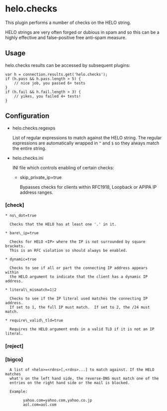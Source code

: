 # helo.checks

This plugin performs a number of checks on the HELO string.

HELO strings are very often forged or dubious in spam and so this can be a
highly effective and false-positive free anti-spam measure.


## Usage

helo.checks results can be accessed by subsequent plugins:

    var h = connection.results.get('helo.checks');
    if (h.pass && h.pass.length > 5) {
        // nice job, you passed 6+ tests
    }
    if (h.fail && h.fail.length > 3) {
        // yikes, you failed 4+ tests!
    }


## Configuration

* helo.checks.regexps

  List of regular expressions to match against the HELO string. The regular
  expressions are automatically wrapped in `^` and `$` so they always match
  the entire string.

* helo.checks.ini

  INI file which controls enabling of certain checks:

    * skip\_private\_ip=true

      Bypasses checks for clients within RFC1918, Loopback or APIPA IP address ranges.

### [check]

    * no\_dot=true
    
      Checks that the HELO has at least one '.' in it.
    
    * bare\_ip=true
    
      Checks for HELO <IP> where the IP is not surrounded by square brackets.
      This is an RFC violation so should always be enabled.
   
    * dynamic=true

      Checks to see if all or part the connecting IP address appears within 
      the HELO argument to indicate that the client has a dynamic IP address.
    
    * literal\_mismatch=1|2

      Checks to see if the IP literal used matches the connecting IP address.
      If set to 1, the full IP must match.  If set to 2, the /24 must match.

    * require\_valid\_tld=true

      Requires the HELO argument ends in a valid TLD if it is not an IP literal.

### [reject]


### [bigco]

      A list of <helo>=<rdns>[,<rdns>...] to match against. If the HELO matches
      what's on the left hand side, the reverse-DNS must match one of the
      entries on the right hand side or the mail is blocked.
      
      Example:
      
            yahoo.com=yahoo.com,yahoo.co.jp
            aol.com=aol.com
